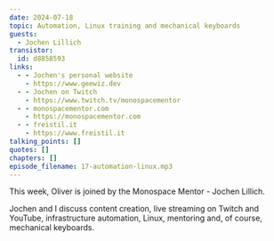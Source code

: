```yaml
---
date: 2024-07-18
topic: Automation, Linux training and mechanical keyboards
guests:
  - Jochen Lillich
transistor:
  id: d8858593
links:
  - - Jochen's personal website
    - https://www.geewiz.dev
  - - Jochen on Twitch
    - https://www.twitch.tv/monospacementor
  - - monospacementor.com
    - https://monospacementor.com
  - - freistil.it
    - https://www.freistil.it
talking_points: []
quotes: []
chapters: []
episode_filename: 17-automation-linux.mp3
---
```


This week, Oliver is joined by the Monospace Mentor - Jochen Lillich.

Jochen and I discuss content creation, live streaming on Twitch and YouTube, infrastructure automation, Linux, mentoring and, of course, mechanical keyboards.
